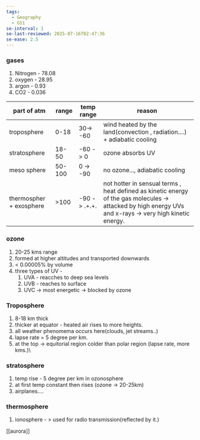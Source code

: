 ```yaml
---
tags:
  - Geography
  - GS1
se-interval: 1
se-last-reviewed: 2025-07-16T02:47:36
se-ease: 2.5
---
```

### gases
1. Nitrogen - 78.08
2. oxygen - 28.95
3. argon - 0.93
4. CO2 - 0.036

| part of atm             | range  | temp range   | reason                                                                                                                                                   |
| ----------------------- | ------ | ------------ | -------------------------------------------------------------------------------------------------------------------------------------------------------- |
| troposphere             | 0-18   | 30-> -60     | wind heated by the land(convection , radiation....) + adiabatic cooling                                                                                  |
| stratosphere            | 18-50  | -60 -> 0     | ozone absorbs UV                                                                                                                                         |
| meso sphere             | 50-100 | 0 -> -90     | no ozone..., adiabatic cooling                                                                                                                           |
| thermospher + exosphere | >100   | -90 -> .+.+. | not hotter in sensual terms , heat defined as kinetic energy of the gas molecules -> attacked by high energy UVs and x-rays -> very high kinetic energy. |

### ozone
1. 20-25 kms range
2. formed at higher altitudes and transported downwards
3. < 0.00005% by volume
4. three types of UV -
	1. UVA - reacches to deep sea levels
	2. UVB - reaches to surface
	3. UVC -> most energetic -> blocked by ozone

### Troposphere
1. 8-18 km thick
2. thicker at equator - heated air rises to more heights.
3. all weather phenomema occurs here(clouds, jet streams..)
4. lapse rate = 5 degree per km.
5. at the top -> equitorial region colder than polar region (lapse rate, more kms.)\
### stratosphere
1. temp rise - 5 degree per km in ozonosphere
2. at first temp constant then rises (ozone -> 20-25km)
3. airplanes....

### thermosphere
1. ionosphere - > used for radio transmission(reflected by it.)

[[aurora]]